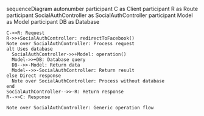 sequenceDiagram
    autonumber
    participant C as Client
    participant R as Route
    participant SocialAuthController as SocialAuthController
    participant Model as Model
    participant DB as Database
    
    C->>R: Request
    R->>+SocialAuthController: redirectToFacebook()
    Note over SocialAuthController: Process request
    alt Uses database
      SocialAuthController->>+Model: operation()
      Model->>+DB: Database query
      DB-->>-Model: Return data
      Model-->>-SocialAuthController: Return result
    else Direct response
      Note over SocialAuthController: Process without database
    end
    SocialAuthController-->>-R: Return response
    R-->>C: Response
    
    Note over SocialAuthController: Generic operation flow
  